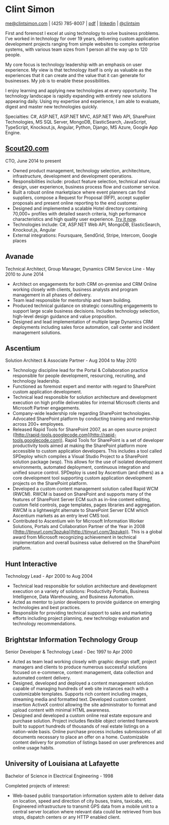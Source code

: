 # Clint Simon

[me@clintsimon.com](mailto:me@clintsimon.com) |
(425) 785-8007 |
[pdf](https://drive.google.com/open?id=0B2_Fd2o7bKtIbWJ2SEpUV2VXeHM) |
[linkedin](https://www.linkedin.com/in/clintsimon) |
[@clintsim](https://twitter.com/clintsim)

First and foremost I excel at using technology to solve business problems. I've worked in technology for over 19 years, delivering custom application development projects ranging from simple websites to complex enterprise systems, with various team sizes from 1 person all the way up to 120 people.

My core focus is technology leadership with an emphasis on user experience. My view is that technology itself is only as valuable as the experiences that it can create and the value that it can generate for businesses. My job is to enable these possibilities.

I enjoy learning and applying new technologies at every opportunity. The technology landscape is rapidly expanding with entirely new solutions appearing daily. Using my expertise and experience, I am able to evaluate, digest and master new technologies quickly.

Specialties: C#, ASP.NET, ASP.NET MVC, ASP.NET Web API, SharePoint Technologies, MS SQL Server, MongoDB, ElasticSearch, JavaScript, TypeScript, Knockout.js, Angular, Python, Django, MS Azure, Google App Engine.


## [Scout20.com](http://scout20.com)

CTO, June 2014 to present

* Owned product management, technology selection, architechture, infrastructure, development and development operations.
* Responsibilities include: product feature selection, technical and visual design, user experience,  business process flow and customer service.
* Built a robust online marketplace where event planners can find suppliers, compose a Request for Proposal (RFP), accept supplier proposals and present online reporting to the end customer.
* Designed and implemented a scalable Hotel directory containing 70,000+ profiles with detailed search criteria, high performance characteristics and high quality user experience. [Try it now](https://www.scout20.com/app/search#!101/in/-/-/-/0/50).
* Technologies include: C#, ASP.NET Web API, MongoDB, ElasticSearch, Knockout.js, Angular
* External integrations: Foursquare, SendGrid, Stripe, Intercom, Google places

## Avanade

Technical Architect, Group Manager, Dynamics CRM Service Line - May 2010 to June 2014

* Architect on engagements for both CRM on-premise and CRM Online working closely with clients, business analysts and program management in all phases of delivery.
* Team lead responsible for mentorship and team building.
* Produced technical guidance on strategic consulting engagements to support large scale business decisions. Includes technology selection, high-level design guidance and value proposition.
* Designed and lead implementation of multiple large Dynamics CRM deployments including sales force automation, call center and incident management solutions.

## Ascentium

Solution Architect & Associate Partner - Aug 2004 to May 2010

* Technology discipline lead for the Portal & Collaboration practice responsible for people development, resourcing, recruiting, and technology leadership.
* Functioned as foremost expert and mentor with regard to SharePoint custom application development.
* Technical lead responsible for solution architecture and development execution on high profile deliverables for internal Microsoft clients and Microsoft Partner engagements.
* Company-wide leadership role regarding SharePoint technologies. Advocated SharePoint platform by conducting training and mentorship across 200+ employees.
* Released Rapid Tools for SharePoint 2007, as an open source project ([http://rapid-tools.googlecode.com](http://rapid-tools.googlecode.com)). Rapid Tools for SharePoint is a set of developer productivity tools aimed at making the SharePoint platform more accessible to custom application developers. This includes a tool called SPDeploy which compiles a Visual Studio Project to a SharePoint solution package (wsp). This allows for the use of isolated development environments, automated deployment, continuous integration and unified source control. SPDeploy is used by Ascentium (and others) as a core development tool supporting custom application development projects on the SharePoint platform.
* Developed a custom content management solution called Rapid WCM (RWCM). RWCM is based on SharePoint and supports many of the features of SharePoint Server ECM such as in-line content editing, custom field controls, page templates, pages libraries and aggregation. RWCM is a lightweight alternate to SharePoint Server ECM which Ascentium markets as an entry level CMS tool.
* Contributed to Ascentium win for Microsoft Information Worker Solutions, Portals and Collaboration Partner of the Year in 2008 ([http://tinyurl.com/3pzukp](http://tinyurl.com/3pzukp)). This is a global award from Microsoft recognizing achievement in technical implementation and overall business value delivered on the SharePoint platform.

## Hunt Interactive

Technology Lead - Apr 2000 to Aug 2004

* Technical lead responsible for solution architecture and development execution on a variety of solutions: Productivity Portals, Business Intelligence, Data Warehousing, and Business Automation.
* Acted as mentor to junior developers to provide guidance on emerging technologies and best practices.
* Responsible for providing technical support to sales and marketing efforts including project planning, new technology evaluation and technology recommendations.

## Brightstar Information Technology Group

Senior Developer & Technology Lead - Dec 1997 to Apr 2000

* Acted as team lead working closely with graphic design staff, project managers and clients to produce numerous successful solutions focused on e-commerce, content management, data collection and automated content delivery.
* Designed, developed and deployed a content management solution capable of managing hundreds of web site instances each with a customizable templates. Supports rich content including images, streaming media and formatted text. Developed custom content insertion ActiveX control allowing the site administrator to format and upload content with minimal HTML awareness.
* Designed and developed a custom online real estate exposure and purchase solution. Project includes flexible object oriented framework built to support hundreds of thousands of real estate listings on a nation-wide basis. Online purchase process includes submissions of all documents necessary to place an offer on a home. Customizable content delivery for promotion of listings based on user preferences and online usage habits.

## University of Louisiana at Lafayette

Bachelor of Science in Electrical Engineering - 1998

Completed projects of interest:

* Web-based public transportation information system able to deliver data on location, speed and direction of city buses, trains, taxicabs, etc. Engineered infrastructure to transmit GPS data from a mobile unit to a central server location where relevant data could be retrieved from bus stops, dispatch centers or any HTTP enabled client.
